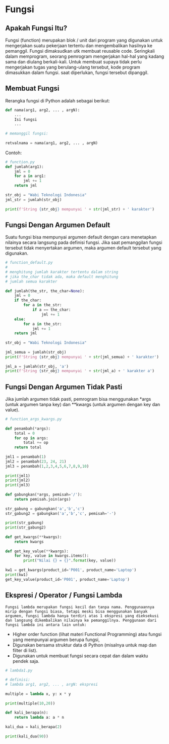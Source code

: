 # Fungsi

## Apakah Fungsi Itu?

  Fungsi (function) merupakan blok / unit dari program yang digunakan untuk mengerjakan suatu pekerjaan tertentu dan mengembalikan hasilnya ke pemanggil. Fungsi dimaksudkan utk membuat reusable code. Seringkali dalam memprogram, seorang pemrogram mengerjakan hal-hal yang kadang sama dan diulang berkali-kali. Untuk membuat supaya tidak perlu mengerjakan tugas yang berulang-ulang tersebut, kode program dimasukkan dalam fungsi. saat diperlukan, fungsi tersebut dipanggil.

## Membuat Fungsi

  Rerangka fungsi di Python adalah sebagai berikut:

```python 
def nama(arg1, arg2, ... , argN):
	... 
	Isi fungsi
	... 
 
# memanggil fungsi:
 
retvalnama = nama(arg1, arg2, ... , argN)
```

Contoh:

```python
# function.py
def jumlah(arg1):
    jml = 0
    for a in arg1:
        jml += 1
    return jml
 
str_obj = "Wabi Teknologi Indonesia"
jml_str = jumlah(str_obj)
 
print(f'String {str_obj} mempunyai ' + str(jml_str) + ' karakter')
```

## Fungsi Dengan Argumen Default

  Suatu fungsi bisa mempunyai argumen default dengan cara menetapkan nilainya secara langsung pada definisi fungsi. Jika saat pemanggilan fungsi tersebut tidak menyertakan argumen, maka argumen default tersebut yang digunakan.

```python
# function_default.py
#
# menghitung jumlah karakter tertentu dalam string
# jika the_char tidak ada, maka default menghitung 
# jumlah semua karakter
 
def jumlah(the_str, the_char=None):
    jml = 0
    if the_char:
        for a in the_str:
            if a == the_char:
                jml += 1
    else:
        for a in the_str:
            jml += 1
    return jml
 
str_obj = "Wabi Teknologi Indonesia"
 
jml_semua = jumlah(str_obj)
print(f'String {str_obj} mempunyai ' + str(jml_semua) + ' karakter')
 
jml_a = jumlah(str_obj, 'a')
print(f'String {str_obj} mempunyai ' + str(jml_a) + ' karakter a')
```

## Fungsi Dengan Argumen Tidak Pasti
  
  Jika jumlah argumen tidak pasti, pemrogram bisa menggunakan *args (untuk argumen tanpa key) dan **kwargs (untuk argumen dengan key dan value).

```python
# function_args_kwargs.py
 
def penambah(*args):
    total = 0
    for op in args:
        total += op
    return total
 
jml1 = penambah(1)
jml2 = penambah(23, 24, 21)
jml3 = penambah(1,2,3,4,5,6,7,8,9,10)
 
print(jml1)
print(jml2)
print(jml3)
 
def gabungkan(*args, pemisah='/'):
    return pemisah.join(args)
 
str_gabung = gabungkan('a','b','c')
str_gabung2 = gabungkan('a','b','c', pemisah='-')
 
print(str_gabung)
print(str_gabung2)
 
def get_kwargs(**kwargs):
    return kwargs
 
def get_key_value(**kwargs):
    for key, value in kwargs.items():
        print("Nilai {} = {}".format(key, value))
 
kw1 = get_kwargs(product_id='P001', product_name='Laptop')
print(kw1)
get_key_value(product_id='P001', product_name='Laptop')
```

## Ekspresi / Operator / Fungsi Lambda

	Fungsi lambda merupakan fungsi kecil dan tanpa nama. Penggunaannya mirip dengan fungsi biasa, tetapi meski bisa menggunakan banyak argumen, fungsi lambda hanya terdiri atas 1 ekspresi yang dieksekusi dan langsung dikembalikan nilainya ke pemanggilnya. Penggunaan dari fungsi lambda ini antara lain untuk:

* Higher order function (lihat materi Functional Programming) atau fungsi yang mempunyai argumen berupa fungsi, 
* Digunakan bersama struktur data di Python (misalnya untuk map dan filter di list).
* Digunakan untuk membuat fungsi secara cepat dan dalam waktu pendek saja.

```python
# lambda1.py
 
# definisi: 
# lambda arg1, arg2, ... , argN: ekspresi
 
multiple = lambda x, y: x * y
 
print(multiple(10,20))
 
def kali_berapa(n):
    return lambda a: a * n
 
kali_dua = kali_berapa(2)
 
print(kali_dua(90))
```
